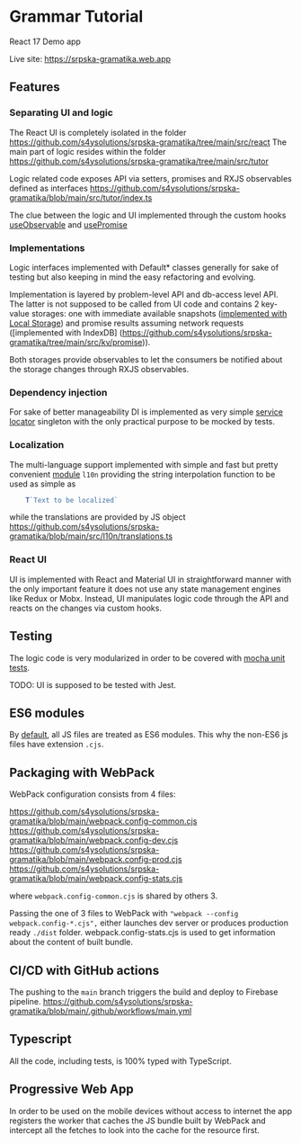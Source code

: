 # Grammar Tutorial
React 17 Demo app

Live site: https://srpska-gramatika.web.app

## Features

### Separating UI and logic

The React UI is completely isolated in the folder https://github.com/s4ysolutions/srpska-gramatika/tree/main/src/react
The main part of logic resides within the folder https://github.com/s4ysolutions/srpska-gramatika/tree/main/src/tutor

Logic related code exposes API via setters, promises and RXJS observables defined as interfaces
https://github.com/s4ysolutions/srpska-gramatika/blob/main/src/tutor/index.ts

The clue between the logic and UI implemented through the custom hooks
[useObservable](https://github.com/s4ysolutions/srpska-gramatika/blob/main/src/react/hooks/useObservable.ts) and
[usePromise](https://github.com/s4ysolutions/srpska-gramatika/blob/main/src/react/hooks/usePromise.ts)

### Implementations

Logic interfaces implemented with Default* classes generally for sake of testing but also keeping in mind the
easy refactoring and evolving.

Implementation is layered by problem-level API and db-access level API. The latter is not supposed to be called from
UI code and contains 2 key-value storages: one with immediate available snapshots
([implemented with Local Storage](https://github.com/s4ysolutions/srpska-gramatika/tree/main/src/kv/sync)) and
promise results assuming network requests ([implemented with IndexDB]
(https://github.com/s4ysolutions/srpska-gramatika/tree/main/src/kv/promise)).

Both storages provide observables to let the consumers be notified about the storage changes through RXJS observables.

### Dependency injection

For sake of better manageability DI is implemented as very simple
[service locator](https://github.com/s4ysolutions/srpska-gramatika/blob/main/src/di/default.ts) singleton with the only
practical purpose to be mocked by tests.

### Localization

The multi-language support implemented with simple and fast but pretty convenient
[module](https://github.com/s4ysolutions/srpska-gramatika/tree/main/src/l10n) `l10n` providing the string interpolation
function to be used as simple as

```js
    T`Text to be localized`
```

while the translations are provided by JS object https://github.com/s4ysolutions/srpska-gramatika/blob/main/src/l10n/translations.ts

### React UI

UI is implemented with React and Material UI in straightforward manner with the only important feature it does not use
any state management engines like Redux or Mobx. Instead, UI manipulates logic code through the API and reacts on
the changes via custom hooks.

## Testing

The logic code is very modularized in order to be covered with [mocha unit tests](https://github.com/s4ysolutions/srpska-gramatika/tree/main/tests/mocha).

TODO: UI is supposed to be tested with Jest. 

## ES6 modules

By [default](https://github.com/s4ysolutions/srpska-gramatika/blob/9f6d2403c10b78f497cb097b3526277dfb228fbc/package.json#L10),
all JS files are treated as ES6 modules. This why the non-ES6 js files have extension `.cjs`.

## Packaging with WebPack

WebPack configuration consists from 4 files:

https://github.com/s4ysolutions/srpska-gramatika/blob/main/webpack.config-common.cjs
https://github.com/s4ysolutions/srpska-gramatika/blob/main/webpack.config-dev.cjs
https://github.com/s4ysolutions/srpska-gramatika/blob/main/webpack.config-prod.cjs
https://github.com/s4ysolutions/srpska-gramatika/blob/main/webpack.config-stats.cjs

where `webpack.config-common.cjs` is shared by others 3. 

Passing the one of 3 files to WebPack with `"webpack --config webpack.config-*.cjs",` either launches dev server
or produces production ready `./dist` folder. webpack.config-stats.cjs is used to get information about the content of
built bundle.

## CI/CD with GitHub actions
The pushing to the `main` branch triggers the build and deploy to Firebase pipeline.
https://github.com/s4ysolutions/srpska-gramatika/blob/main/.github/workflows/main.yml

## Typescript

All the code, including tests, is 100% typed with TypeScript.

## Progressive Web App

In order to be used on the mobile devices without access to internet the app registers the worker that caches the JS
bundle built by WebPack and intercept all the fetches to look into the cache for the resource first.
